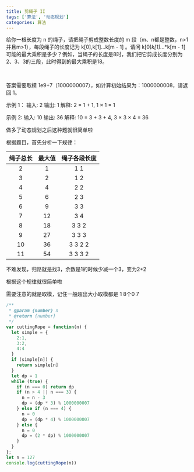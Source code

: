 ```yaml
---
title: 剪绳子 II
tags: ['算法', '动态规划']
categories: 算法
---
```


给你一根长度为 n 的绳子，请把绳子剪成整数长度的 m 段（m、n都是整数，n>1并且m>1），每段绳子的长度记为 k[0],k[1]...k[m - 1] 。请问 k[0]*k[1]*...*k[m - 1] 可能的最大乘积是多少？例如，当绳子的长度是8时，我们把它剪成长度分别为2、3、3的三段，此时得到的最大乘积是18。

 <!--more-->

答案需要取模 1e9+7（1000000007），如计算初始结果为：1000000008，请返回 1。

示例 1：
输入: 2
输出: 1
解释: 2 = 1 + 1, 1 × 1 = 1

示例 2:
输入: 10
输出: 36
解释: 10 = 3 + 3 + 4, 3 × 3 × 4 = 36

做多了动态规划之后这种题就很简单啦

根据题目，首先分析一下规律：

绳子总长|最大值|绳子各段长度
:-:|:-:|:-:
2|1|1 1
3|2|1 2
4|4|2 2
5|6|2 3
6|9|3 3
7|12|3 4
8|18|3 3 2
9|27|3 3 3
10|36|3 3 2 2
11|54|3 3 3 2

不难发现，归路就是找3，余数是1的时候少减一个3，变为2+2

根据这个规律就很简单啦

需要注意的就是取模，记住一般超出大小取模都是 1 8个0 7

```javascript
/**
 * @param {number} n
 * @return {number}
 */
var cuttingRope = function(n) {
  let simple = {
    2:1,
    3:2,
    4:4
  }
  if (simple[n]) {
    return simple[n]
  }
  let dp = 1
  while (true) {
    if (n === 0) return dp
    if (n > 4 || n === 3) {
      n = n - 3
      dp = (dp * 3) % 1000000007
    } else if (n === 4) {
      n = 0
      dp = (dp * 4) % 1000000007
    } else {
      n = 0
      dp = (2 * dp) % 1000000007
    }
  }
};
let n = 127
console.log(cuttingRope(n))
```
